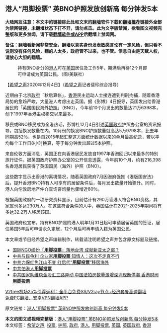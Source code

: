  <h2>港人“用脚投票” 英BNO护照发放创新高 每分钟发5本</h2> <p class="notice"><b>大陆网友注意：本文中的链接除此处和文末的<a href="https://github.com/bannedbook/fanqiang" >翻墙</a>软件下载和<a href="https://github.com/killgcd/justmysocks/blob/master/README.md">翻墙推荐</a>链接外全部为禁网链接，未翻墙状态下打不开，请勿点击。此为文字版禁闻，欲看图文视频完整版和更多禁闻，请下载<a href="https://github.com/bannedbook/fanqiang">翻墙软件或APP</a>后翻墙上禁闻网。</p><p>备注：翻墙看新闻非常安全，翻墙以真实身份发表敏感言论有一定风险，但只看不说则没有任何风险，翻的人太多，政府管不过来，也不管。信息自由是天赋人权，请放心大胆的翻墙。</b></p>  <div class="entry"> <figure><figcaption>持有BNO身分的<a href="https://www.bannedbook.org/bnews/tag/%e6%b8%af%e4%ba%ba/" class="st_tag internal_tag" rel="tag" title="标签 港人 下的日志">港人</a>可在<a href="https://www.bannedbook.org/bnews/tag/%e8%8b%b1%e5%9b%bd/" class="st_tag internal_tag" rel="tag" title="标签 英国 下的日志">英国</a>居住及工作5年，期满后再待12个月即可申请成为英国公民。（图/美联社）</figcaption></figure> <p>【<span class='wp_keywordlink_affiliate'><a href="https://www.soundofhope.org" title="希望之声" target="_blank">希望之声</a></span>2020年12月4日】（<a href="https://www.bannedbook.org/bnews/tag/%e5%b8%8c%e6%9c%9b%e4%b9%8b%e5%a3%b0/" class="st_tag internal_tag" rel="tag" title="标签 希望之声 下的日志">希望之声</a>记者斐珍综合报导）</p> <p>近期由于北京<a href="https://www.bannedbook.org/bnews/tag/%e6%94%bf%e5%ba%9c/" class="st_tag internal_tag" rel="tag" title="标签 政府 下的日志">政府</a>「秋后算帐」，<a href="https://www.bannedbook.org/bnews/tag/%e9%a6%99%e6%b8%af/" class="st_tag internal_tag" rel="tag" title="标签 香港 下的日志">香港</a>民主运动人士接连遭到判刑拘捕，随着香港局势的愈趋严峻，大量港人考虑出走英国。据《彭博》4日报导，英国发出给香港居民的「英国国民海外<a href="https://www.bannedbook.org/bnews/tag/%E6%8A%A4%E7%85%A7/" class="st_tag internal_tag" rel="tag" title="标签 护照 下的日志">护照</a>」（BNO），今年前10个月发出的数量达21万6398本，创下1997年香港主权移交以来最多。</p> <p>移民或BNO移民成为全港热话，彭博社12月4日引述<a href="https://www.bannedbook.org/bnews/tag/%E8%8B%B1%E5%9B%BD%E6%94%BF%E5%BA%9C/" class="st_tag internal_tag" rel="tag" title="标签 英国政府 下的日志">英国政府</a>护照办公室的资讯报导，包括换发数量在内，10月份的换发BNO护照数量就高达5万9798本，比去年同期高52％，也是自2015年起汇整这方面统计数据以来的单月最高纪录，若以平均每个工作日8小时换算，等于每分钟发出超过5本护照。</p>  <p>来自伦敦方面消息，英国正在向香港居民发放自1997年香港回归以来最多的特别旅行证件。据英国政府护照办公室的公开信息透露，今年前10个月，约有216,398名香港居民获得了英国国民（海外）护照（BNO）。</p> <p>这些数字显示出香港的离境情况，随着英国政府7月因港府强推《港版国安法》后，提升香港BNO持有人可享有的居留条件后，每月发出数量开始骤升。同时，港人向伦敦房地产仲介查询咨询量也骤增近80％。</p> <p>根据英国政府的一项研究资料显示，目前估计有290万香港人符合BNO资格，其家属也多达230万人。在这些符合条件的人中，英国估计在2021-2025年期间将有多达32.2万人移居该国。</p>  <p>英国政府也宣布，持有BNO护照的港人明年1月31日起可申请居留英国的签证，居住英国5年后可申请永久定居，12个月后可再申请入籍为英国公民。</p> <p>本文章或节目经希望之声编辑制作，转载请注明希望之声并包含原文标题及链接。</p> <ul class='op-related-articles' title='相关阅读'> <li><a href='https://www.bannedbook.org/bnews/comments/20201202/1440800.html' target='_blank'>国际NGO纷纷「<b>用脚投票</b>」落地台湾 成就新亚太之窗？</a></li> <li><a href='https://www.bannedbook.org/bnews/cbnews/20200920/1399730.html' target='_blank'>中共与民争利 企业家<b>用脚投票</b> 知情人：这次不走真不行</a></li> <li><a href='https://www.bannedbook.org/bnews/headline/20200731/1372666.html' target='_blank'>中共力保红色江山不变 红后代“<b>用脚投票</b>”移居海外</a></li> <li><a href='https://www.bannedbook.org/bnews/ssgc/20200704/1355274.html' target='_blank'>中共怕港人<b>用脚投票</b></a></li> <li><a href='https://www.bannedbook.org/bnews/topimagenews/20200602/1338431.html' target='_blank'>中共国家队维稳金股汇三路异动 中国法拍房数量激增深圳现断供潮 香港财阀<b>用脚投票</b></a></li> </ul> <p class="texttj"> <a href="https://www.bannedbook.org/forum23/topic22702.html" target="_blank">V2free机场25%引荐返利：全平台免费SS/V2ray节点+经济套餐高速翻墙</a><br/> <a href="https://github.com/bannedbook/fanqiang/wiki/%E7%A6%81%E9%97%BB%E7%BD%91%E5%AE%89%E5%8D%93%E7%BF%BB%E5%A2%99%E6%96%B0%E9%97%BBAPP" target="_blank">免费PC翻墙、安卓VPN翻墙APP</a></p><p>原文链接：<a class="src_link"  href="https://www.soundofhope.org/post/450241" target="_blank">港人“用脚投票” 英BNO护照发放创新高 每分钟发5本</a></p> <a name='sharetosocial'></a>       <div><b>本文的图文或视频完整版</b>：<a href='https://www.bannedbook.org/bnews/comments/20201205/1442392.html'>港人“用脚投票” 英BNO护照发放创新高 每分钟发5本</a></div>  </div><!--END ENTRY--> <div class="postfooter"> <div>本文标签：<a href="https://www.bannedbook.org/bnews/tag/%e5%b8%8c%e6%9c%9b%e4%b9%8b%e5%a3%b0/" rel="tag">希望之声</a>, <a href="https://www.bannedbook.org/bnews/tag/%E6%8A%95%E7%A5%A8/" rel="tag">投票</a>, <a href="https://www.bannedbook.org/bnews/tag/%E6%8A%A4%E7%85%A7/" rel="tag">护照</a>, <a href="https://www.bannedbook.org/bnews/tag/%e6%94%bf%e5%ba%9c/" rel="tag">政府</a>, <a href="https://www.bannedbook.org/bnews/tag/%e6%b8%af%e4%ba%ba/" rel="tag">港人</a>, <a href="https://www.bannedbook.org/bnews/tag/%E7%94%A8%E8%84%9A%E6%8A%95%E7%A5%A8/" rel="tag">用脚投票</a>, <a href="https://www.bannedbook.org/bnews/tag/%e8%8b%b1%e5%9b%bd/" rel="tag">英国</a>, <a href="https://www.bannedbook.org/bnews/tag/%E8%8B%B1%E5%9B%BD%E6%94%BF%E5%BA%9C/" rel="tag">英国政府</a>, <a href="https://www.bannedbook.org/bnews/tag/%e9%a6%99%e6%b8%af/" rel="tag">香港</a></div>  </div><!--END POSTFOOTER--> 